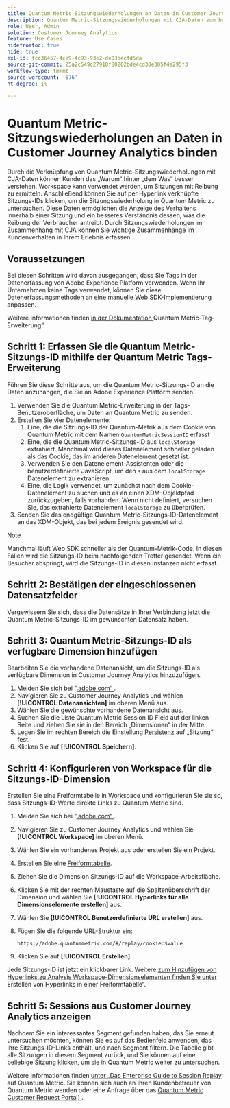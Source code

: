 ```yaml
---
title: Quantum Metric-Sitzungswiederholungen an Daten in Customer Journey Analytics binden
description: Quantum Metric-Sitzungswiederholungen mit CJA-Daten zum besseren Verständnis des „Warum“ hinter „dem Was“.
role: User, Admin
solution: Customer Journey Analytics
feature: Use Cases
hidefromtoc: true
hide: true
exl-id: fcc36457-4ce9-4c93-93e2-de03becfd5da
source-git-commit: 25a2c549c27918f80202bde4cd30e305f4a295f3
workflow-type: tm+mt
source-wordcount: '676'
ht-degree: 1%

---
```


# Quantum Metric-Sitzungswiederholungen an Daten in Customer Journey Analytics binden

Durch die Verknüpfung von Quantum Metric-Sitzungswiederholungen mit CJA-Daten können Kunden das „Warum“ hinter „dem Was“ besser verstehen.  Workspace kann verwendet werden, um Sitzungen mit Reibung zu ermitteln. Anschließend können Sie auf per Hyperlink verknüpfte Sitzungs-IDs klicken, um die Sitzungswiederholung in Quantum Metric zu untersuchen.  Diese Daten ermöglichen die Anzeige des Verhaltens innerhalb einer Sitzung und ein besseres Verständnis dessen, was die Reibung der Verbraucher antreibt.  Durch Sitzungswiederholungen im Zusammenhang mit CJA können Sie wichtige Zusammenhänge im Kundenverhalten in Ihrem Erlebnis erfassen.

## Voraussetzungen

Bei diesen Schritten wird davon ausgegangen, dass Sie Tags in der Datenerfassung von Adobe Experience Platform verwenden. Wenn Ihr Unternehmen keine Tags verwendet, können Sie diese Datenerfassungsmethoden an eine manuelle Web SDK-Implementierung anpassen.

Weitere Informationen finden [ in der Dokumentation ](https://experienceleague.adobe.com/en/docs/experience-platform/destinations/catalog/analytics/quantum-metric)Quantum Metric-Tag-Erweiterung“.

## Schritt 1: Erfassen Sie die Quantum Metric-Sitzungs-ID mithilfe der Quantum Metric Tags-Erweiterung

Führen Sie diese Schritte aus, um die Quantum Metric-Sitzungs-ID an die Daten anzuhängen, die Sie an Adobe Experience Platform senden.

1. Verwenden Sie die Quantum Metric-Erweiterung in der Tags-Benutzeroberfläche, um Daten an Quantum Metric zu senden.
1. Erstellen Sie vier Datenelemente:
   1. Eine, die die Sitzungs-ID der Quantum-Metrik aus dem Cookie von Quantum Metric mit dem Namen `QuantumMetricSessionID` erfasst
   1. Eine, die die Quantum Metric-Sitzungs-ID aus `localStorage` extrahiert. Manchmal wird dieses Datenelement schneller geladen als das Cookie, das im anderen Datenelement gesetzt ist.
   1. Verwenden Sie den Datenelement-Assistenten oder die benutzerdefinierte JavaScript, um den `s` aus dem `localStorage` Datenelement zu extrahieren.
   1. Eine, die Logik verwendet, um zunächst nach dem Cookie-Datenelement zu suchen und es an einen XDM-Objektpfad zurückzugeben, falls vorhanden. Wenn nicht definiert, versuchen Sie, das extrahierte Datenelement `localStorage` zu überprüfen.
1. Senden Sie das endgültige Quantum Metric-Sitzungs-ID-Datenelement an das XDM-Objekt, das bei jedem Ereignis gesendet wird.

>[!NOTE]
>Manchmal läuft Web SDK schneller als der Quantum-Metrik-Code. In diesen Fällen wird die Sitzungs-ID beim nachfolgenden Treffer gesendet. Wenn ein Besucher abspringt, wird die Sitzungs-ID in diesen Instanzen nicht erfasst.

## Schritt 2: Bestätigen der eingeschlossenen Datensatzfelder

Vergewissern Sie sich, dass die Datensätze in Ihrer Verbindung jetzt die Quantum Metric-Sitzungs-ID im gewünschten Datensatz haben.

## Schritt 3: Quantum Metric-Sitzungs-ID als verfügbare Dimension hinzufügen

Bearbeiten Sie die vorhandene Datenansicht, um die Sitzungs-ID als verfügbare Dimension in Customer Journey Analytics hinzuzufügen.

1. Melden Sie sich bei &quot;[.adobe.com“ ](https://experience.adobe.com).
1. Navigieren Sie zu Customer Journey Analytics und wählen **[!UICONTROL Datenansichten]** im oberen Menü aus.
1. Wählen Sie die gewünschte vorhandene Datenansicht aus.
1. Suchen Sie die Liste Quantum Metric Session ID Field auf der linken Seite und ziehen Sie sie in den Bereich „Dimensionen“ in der Mitte.
1. Legen Sie im rechten Bereich die Einstellung [Persistenz](/help/data-views/component-settings/persistence.md) auf „Sitzung“ fest.
1. Klicken Sie auf **[!UICONTROL Speichern]**.

## Schritt 4: Konfigurieren von Workspace für die Sitzungs-ID-Dimension

Erstellen Sie eine Freiformtabelle in Workspace und konfigurieren Sie sie so, dass Sitzungs-ID-Werte direkte Links zu Quantum Metric sind.

1. Melden Sie sich bei &quot;[.adobe.com“ ](https://experience.adobe.com).
1. Navigieren Sie zu Customer Journey Analytics und wählen Sie **[!UICONTROL Workspace]** im oberen Menü.
1. Wählen Sie ein vorhandenes Projekt aus oder erstellen Sie ein Projekt.
1. Erstellen Sie eine [Freiformtabelle](/help/analysis-workspace/visualizations/freeform-table/freeform-table.md).
1. Ziehen Sie die Dimension Sitzungs-ID auf die Workspace-Arbeitsfläche.
1. Klicken Sie mit der rechten Maustaste auf die Spaltenüberschrift der Dimension und wählen Sie **[!UICONTROL Hyperlinks für alle Dimensionselemente erstellen]** aus.
1. Wählen Sie **[!UICONTROL Benutzerdefinierte URL erstellen]** aus.
1. Fügen Sie die folgende URL-Struktur ein:

   ```
   https://adobe.quantummetric.com/#/replay/cookie:$value
   ```

1. Klicken Sie auf **[!UICONTROL Erstellen]**.

Jede Sitzungs-ID ist jetzt ein klickbarer Link. Weitere [ zum Hinzufügen von Hyperlinks zu Analysis Workspace-Dimensionselementen finden Sie unter ](/help/analysis-workspace/visualizations/freeform-table/freeform-table-hyperlinks.md)Erstellen von Hyperlinks in einer Freiformtabelle“.

## Schritt 5: Sessions aus Customer Journey Analytics anzeigen

Nachdem Sie ein interessantes Segment gefunden haben, das Sie erneut untersuchen möchten, können Sie es auf das Bedienfeld anwenden, das Ihre Sitzungs-ID-Links enthält, und nach Segment filtern. Die Tabelle gibt alle Sitzungen in diesem Segment zurück, und Sie können auf eine beliebige Sitzung klicken, um sie in Quantum Metric weiter zu untersuchen.

Weitere Informationen finden [ unter „Das Enterprise Guide to Session Replay](https://www.quantummetric.com/resources/ebook/the-enterprise-guide-to-session-replay) auf Quantum Metric. Sie können sich auch an Ihren Kundenbetreuer von Quantum Metric wenden oder eine Anfrage über das [Quantum Metric Customer Request Portal) ](https://community.quantummetric.com/s/public-support-page).
